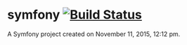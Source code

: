 symfony   [![Build Status](https://travis-ci.org/Roma48/symfony-GH-2015.svg?branch=dev)](https://travis-ci.org/Roma48/symfony-GH-2015)
=======

A Symfony project created on November 11, 2015, 12:12 pm.
